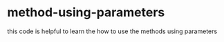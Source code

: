 # method-using-parameters
this code is helpful to learn the how to use the methods using parameters 
